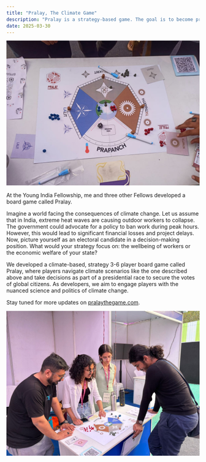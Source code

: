 ```yaml
---
title: "Pralay, The Climate Game"
description: "Pralay is a strategy-based game. The goal is to become president of Prapanch."
date: 2025-03-30
---
```

<img src = 'the-board.jpeg'>

At the Young India Fellowship, me and three other Fellows developed a board game called Pralay.

Imagine a world facing the consequences of climate change. Let us assume that in India, extreme heat waves are causing outdoor workers to collapse. The government could advocate for a policy to ban work during peak hours. However, this would lead to significant financial losses and project delays. Now, picture yourself as an electoral candidate in a decision-making position. What would your strategy focus on: the wellbeing of workers or the economic welfare of your state?  

We developed a climate-based, strategy 3-6 player board game called Pralay, where players navigate climate scenarios like the one described above and take decisions as part of a presidential race to secure the votes of global citizens. As developers, we aim to engage players with the nuanced science and politics of climate change.

Stay tuned for more updates on [pralaythegame.com](https://pralaythegame.com).

<img src = 'a-player-playing-game.jpeg'>